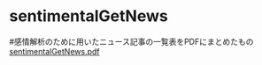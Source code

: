 # sentimentalGetNews
#感情解析のために用いたニュース記事の一覧表をPDFにまとめたもの
[sentimentalGetNews.pdf](https://github.com/user-attachments/files/19638917/sentimentalGetNews.pdf)
